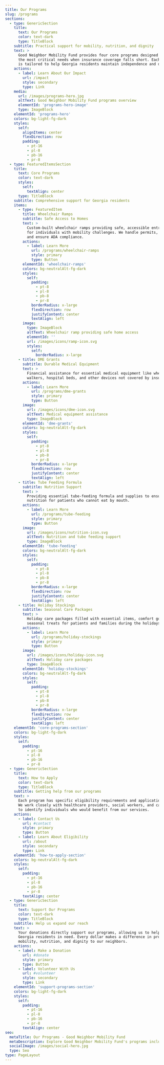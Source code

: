 ```yaml
---
title: Our Programs
slug: /programs
sections:
  - type: GenericSection
    title:
      text: Our Programs
      color: text-dark
      type: TitleBlock
    subtitle: Practical support for mobility, nutrition, and dignity
    text: >
      Good Neighbor Mobility Fund provides four core programs designed to address 
      the most critical needs when insurance coverage falls short. Each program 
      is tailored to help Georgia residents maintain independence and dignity.
    actions:
      - label: Learn About Our Impact
        url: /impact
        style: secondary
        type: Link
    media:
      url: /images/programs-hero.jpg
      altText: Good Neighbor Mobility Fund programs overview
      elementId: 'programs-hero-image'
      type: ImageBlock
    elementId: 'programs-hero'
    colors: bg-light-fg-dark
    styles:
      self:
        alignItems: center
        flexDirection: row
        padding:
          - pt-16
          - pl-8
          - pb-16
          - pr-8
  - type: FeaturedItemsSection
    title:
      text: Core Programs
      color: text-dark
      styles:
        self:
          textAlign: center
      type: TitleBlock
    subtitle: Comprehensive support for Georgia residents
    items:
      - type: FeaturedItem
        title: Wheelchair Ramps
        subtitle: Safe Access to Homes
        text: >
          Custom-built wheelchair ramps providing safe, accessible entry to homes 
          for individuals with mobility challenges. We handle permits, construction, 
          and ensure ADA compliance.
        actions:
          - label: Learn More
            url: /programs/wheelchair-ramps
            style: primary
            type: Button
        elementId: 'wheelchair-ramps'
        colors: bg-neutralAlt-fg-dark
        styles:
          self:
            padding:
              - pt-8
              - pl-8
              - pb-8
              - pr-8
            borderRadius: x-large
            flexDirection: row
            justifyContent: center
            textAlign: left
        image:
          type: ImageBlock
          altText: Wheelchair ramp providing safe home access
          elementId: ''
          url: /images/icons/ramp-icon.svg
          styles:
            self:
              borderRadius: x-large
      - title: DME Grants
        subtitle: Durable Medical Equipment
        text: >
          Financial assistance for essential medical equipment like wheelchairs, 
          walkers, hospital beds, and other devices not covered by insurance.
        actions:
          - label: Learn More
            url: /programs/dme-grants
            style: primary
            type: Button
        image:
          url: /images/icons/dme-icon.svg
          altText: Medical equipment assistance
          type: ImageBlock
        elementId: 'dme-grants'
        colors: bg-neutralAlt-fg-dark
        styles:
          self:
            padding:
              - pt-8
              - pl-8
              - pb-8
              - pr-8
            borderRadius: x-large
            flexDirection: row
            justifyContent: center
            textAlign: left
      - title: Tube Feeding Formula
        subtitle: Nutrition Support
        text: >
          Providing essential tube-feeding formula and supplies to ensure proper 
          nutrition for patients who cannot eat by mouth.
        actions:
          - label: Learn More
            url: /programs/tube-feeding
            style: primary
            type: Button
        image:
          url: /images/icons/nutrition-icon.svg
          altText: Nutrition and tube feeding support
          type: ImageBlock
        elementId: 'tube-feeding'
        colors: bg-neutralAlt-fg-dark
        styles:
          self:
            padding:
              - pt-8
              - pl-8
              - pb-8
              - pr-8
            borderRadius: x-large
            flexDirection: row
            justifyContent: center
            textAlign: left
      - title: Holiday Stockings
        subtitle: Seasonal Care Packages
        text: >
          Holiday care packages filled with essential items, comfort goods, and 
          seasonal treats for patients and families during the holidays.
        actions:
          - label: Learn More
            url: /programs/holiday-stockings
            style: primary
            type: Button
        image:
          url: /images/icons/holiday-icon.svg
          altText: Holiday care packages
          type: ImageBlock
        elementId: 'holiday-stockings'
        colors: bg-neutralAlt-fg-dark
        styles:
          self:
            padding:
              - pt-8
              - pl-8
              - pb-8
              - pr-8
            borderRadius: x-large
            flexDirection: row
            justifyContent: center
            textAlign: left
    elementId: 'core-programs-section'
    colors: bg-light-fg-dark
    styles:
      self:
        padding:
          - pt-16
          - pl-8
          - pb-16
          - pr-8
  - type: GenericSection
    title:
      text: How to Apply
      color: text-dark
      type: TitleBlock
    subtitle: Getting help from our programs
    text: >
      Each program has specific eligibility requirements and application processes. 
      We work closely with healthcare providers, social workers, and case managers 
      to identify individuals who would benefit from our services.
    actions:
      - label: Contact Us
        url: #contact
        style: primary
        type: Button
      - label: Learn About Eligibility
        url: /about
        style: secondary
        type: Link
    elementId: 'how-to-apply-section'
    colors: bg-neutralAlt-fg-dark
    styles:
      self:
        padding:
          - pt-16
          - pl-8
          - pb-16
          - pr-8
        textAlign: center
  - type: GenericSection
    title:
      text: Support Our Programs
      color: text-dark
      type: TitleBlock
    subtitle: Help us expand our reach
    text: >
      Your donations directly support our programs, allowing us to help more 
      Georgia residents in need. Every dollar makes a difference in providing 
      mobility, nutrition, and dignity to our neighbors.
    actions:
      - label: Make a Donation
        url: #donate
        style: primary
        type: Button
      - label: Volunteer With Us
        url: #volunteer
        style: secondary
        type: Link
    elementId: 'support-programs-section'
    colors: bg-light-fg-dark
    styles:
      self:
        padding:
          - pt-16
          - pl-8
          - pb-16
          - pr-8
        textAlign: center
seo:
  metaTitle: Our Programs - Good Neighbor Mobility Fund
  metaDescription: Explore Good Neighbor Mobility Fund's programs including wheelchair ramps, DME grants, tube feeding support, and holiday care packages for Georgia residents.
  socialImage: /images/social-hero.jpg
  type: Seo
type: PageLayout
---
```

